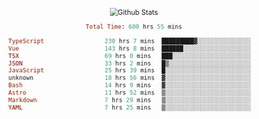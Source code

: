 <!DOCTYPE html>
<body>
<div align="center">
  
  ![Github Stats](https://github-readme-stats.vercel.app/api?username=verycrunchy&show_icons=true&theme=radical)

<!--START_SECTION:waka-->

```ruby
Total Time: 600 hrs 55 mins

TypeScript                 230 hrs 7 mins  █████████▓░░░░░░░░░░░░░░░   38.30 %
Vue                        143 hrs 8 mins  ██████░░░░░░░░░░░░░░░░░░░   23.83 %
TSX                        69 hrs 0 mins   ███░░░░░░░░░░░░░░░░░░░░░░   11.48 %
JSON                       33 hrs 2 mins   █▒░░░░░░░░░░░░░░░░░░░░░░░   05.50 %
JavaScript                 25 hrs 39 mins  █░░░░░░░░░░░░░░░░░░░░░░░░   04.27 %
unknown                    18 hrs 56 mins  ▓░░░░░░░░░░░░░░░░░░░░░░░░   03.15 %
Bash                       14 hrs 9 mins   ▓░░░░░░░░░░░░░░░░░░░░░░░░   02.36 %
Astro                      11 hrs 52 mins  ▒░░░░░░░░░░░░░░░░░░░░░░░░   01.98 %
Markdown                   7 hrs 29 mins   ▒░░░░░░░░░░░░░░░░░░░░░░░░   01.25 %
YAML                       7 hrs 25 mins   ▒░░░░░░░░░░░░░░░░░░░░░░░░   01.24 %
```

<!--END_SECTION:waka-->
</div>
</body>
</html>

